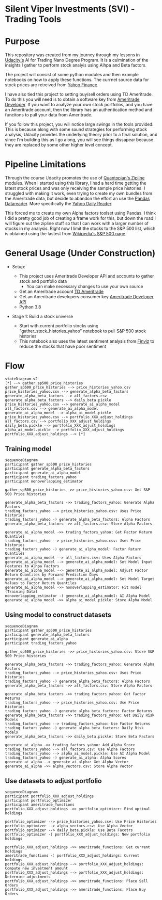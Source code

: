 # Silent Viper Investments (SVI) - Trading Tools

# Purpose
This repository was created from my journey through my lessons in [Udacity's](https://www.udacity.com) AI for Trading Nano Degree Program. It is a culmination of the insights I gather to perform stock analyis using Alhpa and Beta factors.

The project will consist of some python modules and then example notebooks on how to apply these functions. The currnet source data for stock prices are retreived from [Yahoo Finance](https://finance.yahoo.com/).

I have also tied this project to setting buy/sell orders using TD Ameritrade.  To do this you will need is to obtain a software key from [Ameritrade Developer](https://developer.tdameritrade.com/). If you want to analyze your own stock portfolios, and you have an Ameritrade account, then the library has an authentication method and funcitons to pull your data from Ameritrade.



If you follow this project, you will notice large swings in the tools provided. This is because along with some sound strategies for performing stock analysis, Udacity provides the underlying theory prior to a final solution, and since I'm building this as I go along, you will see things dissapear because they are replaced by some other higher level concept. 

# Pipeline Limitations
Through the course Udacity promotes the use of [Quantopian's Zipline](https://github.com/quantopian/zipline) modules. When I started using this library, I had a hard time getting the latest stock prices and was only receiving the sample price histories. I struggled with making it work, even trying to create my own bundles from the Ameritrade data, but decide to abandon the effort an use the [Pandas Datareader](https://pandas-datareader.readthedocs.io/en/latest/). More specifically the [Yahoo Daily Reader](https://pandas-datareader.readthedocs.io/en/latest/readers/yahoo.html).

This forced me to create my own Alpha factors toolset using Pandas. I think I did a pretty good job of creating a frame work for this, but down the road I will figure out the zipline stuff so that I can work with a larger number of stocks in my analysis. Right now I limit the stocks to the S&P 500 list, which is obtained using the lastest from [Wikipedia's S&P 500 page](https://en.wikipedia.org/wiki/List_of_S%26P_500_companies).

# General Usage (Under Construction)
- Setup:
  - This project uses Ameritrade Developer API and accounts to gather stock and portfolio data
    - You can make necessary changes to use your own source 
  - Get an Ameritrade account [TD Ameritrade](https://www.tdameritrade.com/)
  - Get an Ameritrade developers consumer key  [Ameritrade Developer API](https://developer.tdameritrade.com/)
  - Python 3.8

- Stage 1: Build a stock universe
  - Start with current portfolio stocks using "gather_stock_histories_yahoo" notebook to pull S&P 500 stock histories
  - This notebook also uses the latest sentiment analysis from [Finviz](https://finviz.com/) to reduce the stocks that have poor sentiment
  
# Flow
```mermaid
stateDiagram-v2
[*] --> gather_sp500_price_histories
gather_sp500_price_histories --> price_histories_yahoo.csv
price_histories_yahoo.csv --> generate_alpha_beta_factors
generate_alpha_beta_factors --> all_factors.csv
generate_alpha_beta_factors --> daily_beta.pickle
price_histories_yahoo.csv --> generate_ai_alpha_model
all_factors.csv --> generate_ai_alpha_model
generate_ai_alpha_model --> alpha_ai_model.pickle
price_histories_yahoo.csv --> portfolio_XXX_adjust_holdings
all_factors.csv --> portfolio_XXX_adjust_holdings
daily_beta.pickle --> portfolio_XXX_adjust_holdings
alpha_ai_model.pickle --> portfolio_XXX_adjust_holdings
portfolio_XXX_adjust_holdings --> [*]
```

## Training model
```mermaid
sequenceDiagram
participant gather_sp500_price_histories
participant generate_alpha_beta_factors
participant generate_ai_alpha_model
participant trading_factors_yahoo
participant nonoverlapping_estimator

gather_sp500_price_histories ->> price_histories_yahoo.csv: Get S&P 500 Price histories

generate_alpha_beta_factors ->> trading_factors_yahoo: Generate Alpha Factors
trading_factors_yahoo --> price_histories_yahoo.csv: Uses Price histories
trading_factors_yahoo -) generate_alpha_beta_factors: Alpha Factors
generate_alpha_beta_factors ->> all_factors.csv: Store Alpha Factors

generate_ai_alpha_model ->> trading_factors_yahoo: Get Factor Return Quantiles
trading_factors_yahoo --> price_histories_yahoo.csv: Uses Price histories
trading_factors_yahoo -) generate_ai_alpha_model: Factor Return Quantiles
generate_ai_alpha_model --> all_factors.csv: Uses Alpha Factors
generate_ai_alpha_model --> generate_ai_alpha_model: Set Model Input Features to Alhpa Factors
generate_ai_alpha_model --> generate_ai_alpha_model: Adjust Factor Return Quantiles by Forward Prediction Days
generate_ai_alpha_model --> generate_ai_alpha_model: Set Model Target Values to Factor Return Quantiles
generate_ai_alpha_model ->> nonoverlapping_estimator: Fit model (Training Data)
nonoverlapping_estimator -) generate_ai_alpha_model: AI Alpha Model
generate_ai_alpha_model ->> alpha_ai_model.pickle: Store Alpha Model
```

## Using model to construct datasets
```mermaid
sequenceDiagram
participant gather_sp500_price_histories
participant generate_alpha_beta_factors
participant generate_ai_alpha
participant trading_factors_yahoo

gather_sp500_price_histories ->> price_histories_yahoo.csv: Store S&P 500 Price histories

generate_alpha_beta_factors ->> trading_factors_yahoo: Generate Alpha Factors
trading_factors_yahoo --> price_histories_yahoo.csv: Uses Price histories
trading_factors_yahoo -) generate_alpha_beta_factors: Alpha Factors
generate_alpha_beta_factors ->> all_factors.csv: Store Alpha Factors

generate_alpha_beta_factors ->> trading_factors_yahoo: Get Factor Returns
trading_factors_yahoo --> price_histories_yahoo.csv: Use Price Histories
trading_factors_yahoo -) generate_alpha_beta_factors: Factor Returns
generate_alpha_beta_factors ->> trading_factors_yahoo: Get Daily Risk Models
trading_factors_yahoo --> trading_factors_yahoo: Use Factor Returns
trading_factors_yahoo -) generate_alpha_beta_factors: Daily Risk Models
generate_alpha_beta_factors ->> daily_beta.pickle: Store Beta Factors

generate_ai_alpha ->> trading_factors_yahoo: Add Alpha Score
trading_factors_yahoo --> all_factors.csv: Use Alpha Factors
trading_factors_yahoo --> alpha_ai_model.pickle: Use AI Alpha Model
trading_factors_yahoo -) generate_ai_alpha: Alpha Scores
generate_ai_alpha --> generate_ai_alpha: Get Alpha Vector
generate_ai_alpha ->> alpha_vectors.csv: Store Alpha Vector
```


## Use datasets to adjust portfolio
```mermaid
sequenceDiagram
participant portfolio_XXX_adjust_holdings
participant portfolio_optimizer
participant ameritrade_functions
portfolio_XXX_adjust_holdings ->> portfolio_optimizer: Find optimal holdings

portfolio_optimizer --> price_histories_yahoo.csv: Use Price Histories
portfolio_optimizer --> alpha_vectors.csv: Use Alpha Vector
portfolio_optimizer --> daily_beta.pickle: Use Beta Facotrs
portfolio_optimizer -) portfolio_XXX_adjust_holdings: New portfolio holdings

portfolio_XXX_adjust_holdings ->> ameritrade_functions: Get current holdings
ameritrade_functions -) portfolio_XXX_adjust_holdings: Current holdings
portfolio_XXX_adjust_holdings --> portfolio_XXX_adjust_holdings: Compute new investment amount
portfolio_XXX_adjust_holdings --> portfolio_XXX_adjust_holdings: Determine adjustments
portfolio_XXX_adjust_holdings ->> ameritrade_functions: Place Sell Orders
portfolio_XXX_adjust_holdings ->> ameritrade_functions: Place Buy Orders
```